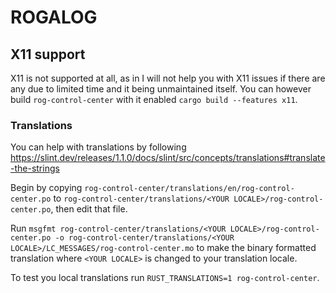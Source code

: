 # ROGALOG

## X11 support

X11 is not supported at all, as in I will not help you with X11 issues if there are any due to limited time and it being unmaintained itself. You can however build `rog-control-center` with it enabled `cargo build --features x11`.

### Translations

You can help with translations by following https://slint.dev/releases/1.1.0/docs/slint/src/concepts/translations#translate-the-strings

Begin by copying `rog-control-center/translations/en/rog-control-center.po` to `rog-control-center/translations/<YOUR LOCALE>/rog-control-center.po`, then edit that file.

Run `msgfmt rog-control-center/translations/<YOUR LOCALE>/rog-control-center.po -o rog-control-center/translations/<YOUR LOCALE>/LC_MESSAGES/rog-control-center.mo` to make the binary formatted translation where `<YOUR LOCALE>` is changed to your translation locale.

To test you local translations run `RUST_TRANSLATIONS=1 rog-control-center`.
